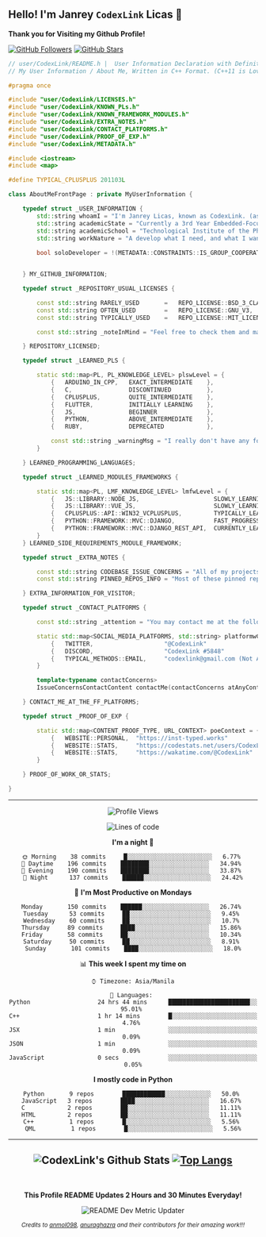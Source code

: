 ## Hello! I'm Janrey `CodexLink` Licas 👋

**Thank you for Visiting my Github Profile!**
<div>
  
[![GitHub Followers](https://img.shields.io/github/followers/CodexLink?label=Follow%20Me&style=social)](http://github.com/CodexLink?tab=followers)
[![GitHub Stars](https://img.shields.io/github/stars/CodexLink/CodexLink?style=social)](https://github.com/CodexLink/CodexLink/stargazers)

</div>
 
 
```c++
// user/CodexLink/README.h |  User Information Declaration with Definitions
// My User Information / About Me, Written in C++ Format. (C++11 is Love)

#pragma once

#include "user/CodexLink/LICENSES.h"
#include "user/CodexLink/KNOWN_PLs.h"
#include "user/CodexLink/KNOWN_FRAMEWORK_MODULES.h"
#include "user/CodexLink/EXTRA_NOTES.h"
#include "user/CodexLink/CONTACT_PLATFORMS.h"
#include "user/CodexLink/PROOF_OF_EXP.h"
#include "user/CodexLink/METADATA.h"

#include <iostream>
#include <map>

#define TYPICAL_CPLUSPLUS 201103L

class AboutMeFrontPage : private MyUserInformation {

    typedef struct _USER_INFORMATION {
        std::string whoamI = "I'm Janrey Licas, known as CodexLink. (as usual)"
        std::string academicState = "Currently a 3rd Year Embedded-Focused Computer Engineering Student. (On-going Status)"
        std::string academicSchool = "Technological Institute of the Philippines"
        std::string workNature = "A develop what I need, and what I want. I can't learn new things unless it's really needed even FORCE_LEARN_SOMETHING_FOR_NO_REASON=true"
        
        bool soloDeveloper = !(METADATA::CONSTRAINTS::IS_GROUP_COOPERATIVE) ? true : false // ! It's situational dependent.


    } MY_GITHUB_INFORMATION;

    typedef struct _REPOSITORY_USUAL_LICENSES {

        const std::string RARELY_USED       =   REPO_LICENSE::BSD_3_CLAUSE,
        const std::string OFTEN_USED        =   REPO_LICENSE::GNU_V3,
        const std::string TYPICALLY_USED    =   REPO_LICENSE::MIT_LICENSE

        const std::string _noteInMind = "Feel free to check them and make impressions about it, they don't bite :)"

    } REPOSITORY_LICENSED;

    typedef struct _LEARNED_PLS {

        static std::map<PL, PL_KNOWLEDGE_LEVEL> plswLevel = {
            {   ARDUINO_IN_CPP,   EXACT_INTERMEDIATE    },
            {   C,                DISCONTINUED          },
            {   CPLUSPLUS,        QUITE_INTERMEDIATE    },
            {   FLUTTER,          INITIALLY LEARNING    },
            {   JS,               BEGINNER              },
            {   PYTHON,           ABOVE_INTERMEDIATE    },
            {   RUBY,             DEPRECATED            },

            const std::string _warningMsg = "I really don't have any forte-like programming languages. I instantiate labelled 'self' as a quite average. I have potential but lazy af."
        }

    } LEARNED_PROGRAMMING_LANGUAGES;

    typedef struct _LEARNED_MODULES_FRAMEWORKS {

        static std::map<PL, LMF_KNOWLEDGE_LEVEL> lmfwLevel = {
            {   JS::LIBRARY::NODE_JS,                     SLOWLY_LEARNING                     },
            {   JS::LIBRARY::VUE_JS,                      SLOWLY_LEARNING_CURRENTLY_STOPPED   },
            {   CPLUSPLUS::API::WIN32_VCPLUSPLUS,         TYPICALLY_LEARNING_ON_THE_SPOT      },
            {   PYTHON::FRAMEWORK::MVC::DJANGO,           FAST_PROGRESSING_AT_THE_MOMENT      },
            {   PYTHON::FRAMEWORK::MVC::DJANGO_REST_API,  CURRENTLY_LEARNING_AS_A_WHOLE       }
        }
    } LEARNED_SIDE_REQUIREMENTS_MODULE_FRAMEWORK;

    typedef struct _EXTRA_NOTES {

        const std::string CODEBASE_ISSUE_CONCERNS = "All of my projects that is in the repository right now were all of my projects since I was a freshmen. All of them will receive optimizations or reworks."
        const std::string PINNED_REPOS_INFO = "Most of these pinned repository contains much more than what I have as usual and they represent the things that I learned from the day I made them. (I do on the spots and its mentally threatening. Not advisable :) )"

    } EXTRA_INFORMATION_FOR_VISITOR;

    typedef struct _CONTACT_PLATFORMS {

        const std::string _attention = "You may contact me at the following: "

        static std::map<SOCIAL_MEDIA_PLATFORMS, std::string> platformwContact = {
            {   TWITTER,                    "@CodexLink"                                },
            {   DISCORD,                    "CodexLink #5848"                           },
            {   TYPICAL_METHODS::EMAIL,     "codexlink@gmail.com (Not Available Yet.)"  }
        }

        template<typename contactConcerns>
        IssueConcernsContactContent contactMe(contactConcerns atAnyContext, std::string requiresLabel, bool shouldBeImportant= bool(true || false));

    } CONTACT_ME_AT_THE_FF_PLATFORMS;

    typedef struct _PROOF_OF_EXP {

        static std::map<CONTENT_PROOF_TYPE, URL_CONTEXT> poeContext = {
            {   WEBSITE::PERSONAL,  "https://inst-typed.works"                  }
            {   WEBSITE::STATS,     "https://codestats.net/users/CodexLink"     }
            {   WEBSITE::STATS,     "https://wakatime.com/@CodexLink"           }
        }

    } PROOF_OF_WORK_OR_STATS;

}

```
-------
<div align="center">

<!--START_SECTION:waka-->
![Profile Views](http://img.shields.io/badge/Profile%20Views-16-blue)

![Lines of code](https://img.shields.io/badge/From%20Hello%20World%20I've%20written-3.0%20million%20Lines%20of%20code-blue)

**I'm a night 🦉** 

```text
🌞 Morning    38 commits     █░░░░░░░░░░░░░░░░░░░░░░░░   6.77% 
🌆 Daytime    196 commits    ████████░░░░░░░░░░░░░░░░░   34.94% 
🌃 Evening    190 commits    ████████░░░░░░░░░░░░░░░░░   33.87% 
🌙 Night      137 commits    ██████░░░░░░░░░░░░░░░░░░░   24.42%

```
📅 **I'm Most Productive on Mondays** 

```text
Monday       150 commits    ██████░░░░░░░░░░░░░░░░░░░   26.74% 
Tuesday      53 commits     ██░░░░░░░░░░░░░░░░░░░░░░░   9.45% 
Wednesday    60 commits     ██░░░░░░░░░░░░░░░░░░░░░░░   10.7% 
Thursday     89 commits     ████░░░░░░░░░░░░░░░░░░░░░   15.86% 
Friday       58 commits     ██░░░░░░░░░░░░░░░░░░░░░░░   10.34% 
Saturday     50 commits     ██░░░░░░░░░░░░░░░░░░░░░░░   8.91% 
Sunday       101 commits    ████░░░░░░░░░░░░░░░░░░░░░   18.0%

```


📊 **This week I spent my time on** 

```text
⌚︎ Timezone: Asia/Manila

💬 Languages: 
Python                   24 hrs 44 mins      ███████████████████████░░   95.01% 
C++                      1 hr 14 mins        █░░░░░░░░░░░░░░░░░░░░░░░░   4.76% 
JSX                      1 min               ░░░░░░░░░░░░░░░░░░░░░░░░░   0.09% 
JSON                     1 min               ░░░░░░░░░░░░░░░░░░░░░░░░░   0.09% 
JavaScript               0 secs              ░░░░░░░░░░░░░░░░░░░░░░░░░   0.05%

```

**I mostly code in Python** 

```text
Python       9 repos        ████████████░░░░░░░░░░░░░   50.0% 
JavaScript   3 repos        ████░░░░░░░░░░░░░░░░░░░░░   16.67% 
C            2 repos        ██░░░░░░░░░░░░░░░░░░░░░░░   11.11% 
HTML         2 repos        ██░░░░░░░░░░░░░░░░░░░░░░░   11.11% 
C++          1 repos        █░░░░░░░░░░░░░░░░░░░░░░░░   5.56% 
QML          1 repos        █░░░░░░░░░░░░░░░░░░░░░░░░   5.56%

```



<!--END_SECTION:waka-->
-------
![CodexLink's Github Stats](https://github-readme-stats.vercel.app/api?username=CodexLink&show_icons=true&theme=radical&include_all_commits=true&count_private=true&line_height=21)
[![Top Langs](https://github-readme-stats.vercel.app/api/top-langs/?username=CodexLink&layout=compact&card_width=400)](https://github.com/anuraghazra/github-readme-stats)
-------

<br>

****This Profile README Updates 2 Hours and 30 Minutes Everyday!****

![README Dev Metric Updater](https://github.com/CodexLink/CodexLink/workflows/README%20Dev%20Metric%20Updater/badge.svg)

<small><i>Credits to [anmol098](https://github.com/anmol098/waka-readme-stats), [anuraghazra](https://github.com/anuraghazra/github-readme-stats) and their contributors for their amazing work!!!<i/></small>
</div>


